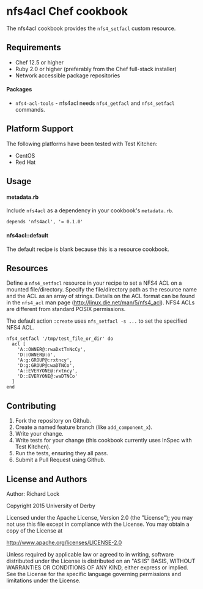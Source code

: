 nfs4acl Chef cookbook
=====================
The nfs4acl cookbook provides the `nfs4_setfacl` custom resource.

Requirements
------------
- Chef 12.5 or higher
- Ruby 2.0 or higher (preferably from the Chef full-stack installer)
- Network accessible package repositories

#### Packages
- `nfs4-acl-tools` - nfs4acl needs `nfs4_getfacl` and `nfs4_setfacl` commands.

Platform Support
----------------
The following platforms have been tested with Test Kitchen:
- CentOS
- Red Hat

Usage
-----
#### metadata.rb
Include `nfs4acl` as a dependency in your cookbook's `metadata.rb`.

```
depends 'nfs4acl', '= 0.1.0'
```

#### nfs4acl::default
The default recipe is blank because this is a resource cookbook.

Resources
---------

Define a `nfs4_setfacl` resource in your recipe to set a NFS4 ACL on a mounted file/directory.
Specify the file/directory path as the resource name and the ACL as an array of strings.
Details on the ACL format can be found in the `nfs4_acl` man page (<http://linux.die.net/man/5/nfs4_acl>).
NFS4 ACLs are different from standard POSIX permissions.

The default action `:create` uses `nfs_setfacl -s ...` to set the specified NFS4 ACL.

    nfs4_setfacl '/tmp/test_file_or_dir' do
      acl [
        'A::OWNER@:rwaDxtTnNcCy',
        'D::OWNER@:o',
        'A:g:GROUP@:rxtncy',
        'D:g:GROUP@:waDTNCo',
        'A::EVERYONE@:rxtncy',
        'D::EVERYONE@:waDTNCo'
      ]
    end

Contributing
------------
1. Fork the repository on Github.
2. Create a named feature branch (like `add_component_x`).
3. Write your change.
4. Write tests for your change (this cookbook currently uses InSpec with Test Kitchen).
5. Run the tests, ensuring they all pass.
6. Submit a Pull Request using Github.

License and Authors
-------------------
Author: Richard Lock

Copyright 2015 University of Derby

Licensed under the Apache License, Version 2.0 (the "License");
you may not use this file except in compliance with the License.
You may obtain a copy of the License at

<http://www.apache.org/licenses/LICENSE-2.0>

Unless required by applicable law or agreed to in writing, software
distributed under the License is distributed on an "AS IS" BASIS,
WITHOUT WARRANTIES OR CONDITIONS OF ANY KIND, either express or implied.
See the License for the specific language governing permissions and
limitations under the License.
